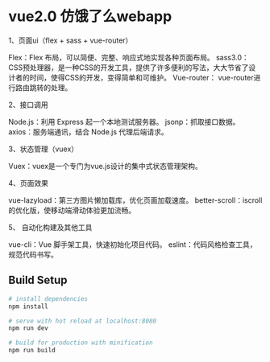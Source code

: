 # vue2.0 仿饿了么webapp

1、页面ui（flex + sass + vue-router）

Flex：Flex 布局，可以简便、完整、响应式地实现各种页面布局。
sass3.0：CSS预处理器，是一种CSS的开发工具，提供了许多便利的写法，大大节省了设计者的时间，使得CSS的开发，变得简单和可维护。
Vue-router： vue-router进行路由跳转的处理。


2、接口调用

Node.js：利用 Express 起一个本地测试服务器。
jsonp：抓取接口数据。
axios：服务端通讯，结合 Node.js 代理后端请求。


3、状态管理（vuex）

Vuex：vuex是一个专门为vue.js设计的集中式状态管理架构。


4、页面效果

vue-lazyload：第三方图片懒加载库，优化页面加载速度。
better-scroll：iscroll 的优化版，使移动端滑动体验更加流畅。


5、	自动化构建及其他工具

vue-cli：Vue 脚手架工具，快速初始化项目代码。
eslint：代码风格检查工具，规范代码书写。


## Build Setup

``` bash
# install dependencies
npm install

# serve with hot reload at localhost:8080
npm run dev

# build for production with minification
npm run build
